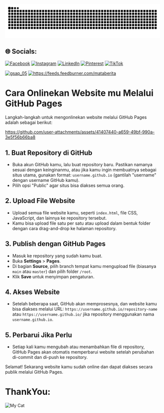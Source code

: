 ![snake_gif](https://github.com/Galangxyz/Galangxyz/blob/output/github-snake-dark.svg)

## 🌐 Socials:
[![Facebook](https://img.shields.io/badge/Facebook-%231877F2.svg?logo=Facebook&logoColor=white)](https://facebook.com/https://www.facebook.com/fathir.bimo.7?mibextid=ZbWKwL) [![Instagram](https://img.shields.io/badge/Instagram-%23E4405F.svg?logo=Instagram&logoColor=white)](https://instagram.com/https://www.instagram.com/galngfp) [![LinkedIn](https://img.shields.io/badge/LinkedIn-%230077B5.svg?logo=linkedin&logoColor=white)](https://linkedin.com/in/https://www.linkedin.com/in/galang-febriansyah-pratama-17035b32b) [![Pinterest](https://img.shields.io/badge/Pinterest-%23E60023.svg?logo=Pinterest&logoColor=white)](https://pinterest.com/https://pin.it/18iUlLoIs) [![TikTok](https://img.shields.io/badge/TikTok-%23000000.svg?logo=TikTok&logoColor=white)](https://tiktok.com/@https://www.tiktok.com/@lusaha.s1h?_t=8rFkSFC18Ku&_r=1) 

</h3>
<p align="left">
<a href="https://twitter.com/gsap_05" target="blank"><img align="center" src="https://raw.githubusercontent.com/rahuldkjain/github-profile-readme-generator/master/src/images/icons/Social/twitter.svg" alt="gsap_05" height="30" width="40" /></a>
<a href="/https://feeds.feedburner.com/mataberita" target="blank"><img align="center" src="https://raw.githubusercontent.com/rahuldkjain/github-profile-readme-generator/master/src/images/icons/Social/rss.svg" alt="https://feeds.feedburner.com/mataberita" height="30" width="40" /></a>
</p>

# Cara Onlinekan Website mu Melalui GitHub Pages

Langkah-langkah untuk mengonlinekan website melalui GitHub Pages adalah sebagai berikut:

https://github.com/user-attachments/assets/41407440-a659-49bf-990a-3e5f56b66ba8

## 1. Buat Repository di GitHub
   - Buka akun GitHub kamu, lalu buat repository baru. Pastikan namanya sesuai dengan keinginanmu, atau jika kamu ingin membuatnya sebagai situs utama, gunakan format: `username.github.io` (gantilah "username" dengan username GitHub kamu).
   - Pilih opsi "Public" agar situs bisa diakses semua orang.

## 2. Upload File Website
   - Upload semua file website kamu, seperti `index.html`, file CSS, JavaScript, dan lainnya ke repository tersebut.
   - Kamu bisa upload file satu per satu atau upload dalam bentuk folder dengan cara drag-and-drop ke halaman repository.

## 3. Publish dengan GitHub Pages
   - Masuk ke repository yang sudah kamu buat.
   - Buka **Settings** > **Pages**.
   - Di bagian **Source**, pilih branch tempat kamu mengupload file (biasanya `main` atau `master`) dan pilih folder `/root`.
   - Klik **Save** untuk menyimpan pengaturan.

## 4. Akses Website
   - Setelah beberapa saat, GitHub akan memprosesnya, dan website kamu bisa diakses melalui URL: `https://username.github.io/repository-name` atau `https://username.github.io/` jika repository menggunakan nama `username.github.io`.

## 5. Perbarui Jika Perlu
   - Setiap kali kamu mengubah atau menambahkan file di repository, GitHub Pages akan otomatis memperbarui website setelah perubahan di-commit dan di-push ke repository.

Selamat! Sekarang website kamu sudah online dan dapat diakses secara publik melalui GitHub Pages.

# ThankYou:
![My Cat](https://myoctocat.com/assets/images/base-octocat.svg)
